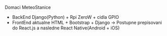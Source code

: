 Domaci MeteoStanice

- BackEnd Django(Python) + Rpi ZeroW + cidla GPIO
- FrontEnd aktualne HTML + Bootstrap + Django
        -> Postupne prepisovani do React.js a nasledne React Native(Android + iOS)
